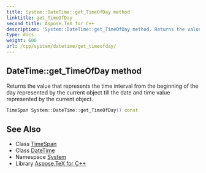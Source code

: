 ```yaml
---
title: System::DateTime::get_TimeOfDay method
linktitle: get_TimeOfDay
second_title: Aspose.TeX for C++
description: 'System::DateTime::get_TimeOfDay method. Returns the value that represents the time interval from the beginning of the day represented by the current object till the date and time value represented by the current object in C++.'
type: docs
weight: 600
url: /cpp/system/datetime/get_timeofday/
---
```

## DateTime::get_TimeOfDay method


Returns the value that represents the time interval from the beginning of the day represented by the current object till the date and time value represented by the current object.

```cpp
TimeSpan System::DateTime::get_TimeOfDay() const
```

## See Also

* Class [TimeSpan](../../timespan/)
* Class [DateTime](../)
* Namespace [System](../../)
* Library [Aspose.TeX for C++](../../../)
